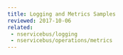 ```yaml
---
title: Logging and Metrics Samples
reviewed: 2017-10-06
related: 
 - nservicebus/logging
 - nservicebus/operations/metrics
---
```

